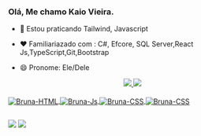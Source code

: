 ### Olá, Me chamo Kaio Vieira.


- 🔭 Estou praticando Tailwind, Javascript
- ❤️ Familiariazado com : C#, Efcore, SQL Server,React Js,TypeScript,Git,Bootstrap
  

- 😄 Pronome: Ele/Dele


<div align="center">
  <a href="https://github.com/Tiokaio">
  <img height="150em" src="https://github-readme-stats.vercel.app/api?username=tiokaio&show_icons=true&theme=tokyonight&include_all_commits=true&count_private=true"/>
  <img height="150em" src="https://github-readme-stats.vercel.app/api/top-langs/?username=tiokaio&layout=compact&langs_count=7&theme=tokyonight"/>
</div>
  
<div style="display: inline_block"><br>
  <img align="center" alt="Bruna-HTML" height="40" width="50" src="https://cdn.jsdelivr.net/gh/devicons/devicon@latest/icons/dotnetcore/dotnetcore-original.svg"
  <img align="center" alt="Bruna-CSS" height="40" width="50" src="https://raw.githubusercontent.com/devicons/devicon/master/icons/css3/css3-original.svg">
  <img align="center" alt="Bruna-Js" height="40" width="50" src="https://cdn.jsdelivr.net/gh/devicons/devicon@latest/icons/csharp/csharp-original.svg">
  <img align="center" alt="Bruna-CSS" height="40" width="50" src="https://cdn.jsdelivr.net/gh/devicons/devicon@latest/icons/microsoftsqlserver/microsoftsqlserver-original-wordmark.svg" />
  <img align="center" alt="Bruna-CSS" height="40" width="50" src="https://cdn.jsdelivr.net/gh/devicons/devicon@latest/icons/react/react-original.svg" >
</div>  
          
  
  ##
  
  <div> 
  
  <a href = "mailto:kaiovieira100@gmail.com"><img src="https://img.shields.io/badge/-Gmail-%23333?style=for-the-badge&logo=gmail&logoColor=white" target="_blank"></a>
  <a href="https://www.linkedin.com/in/tiokaio/" target="_blank"><img src="https://img.shields.io/badge/-LinkedIn-%230077B5?style=for-the-badge&logo=linkedin&logoColor=white" target="_blank"></a> 
 
</div>
